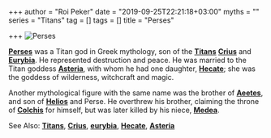 +++
author = "Roi Peker"
date = "2019-09-25T22:21:18+03:00"
myths = ""
series = "Titans"
tag = []
tags = []
title = "Perses"

+++
![Perses](https://www.greekmythology.com/images/mythology/perses_155.jpg)

[**Perses**](https://www.greekmythology.com/Titans/Perses/perses.html "Perses") was a Titan god in Greek mythology, son of the [**Titans**](https://www.greekmythology.com/Titans/titans.html "Titans") [**Crius**](https://www.greekmythology.com/Titans/Crius/crius.html "Crius") and [**Eurybia**](https://www.greekmythology.com/Titans/Eurybia/eurybia.html "Eurybia"). He represented destruction and peace. He was married to the Titan goddess [**Asteria**](https://www.greekmythology.com/Titans/Asteria/asteria.html "Asteria"), with whom he had one daughter, [**Hecate**](https://www.greekmythology.com/Other_Gods/Hecate/hecate.html "Hecate"); she was the goddess of wilderness, witchcraft and magic.

Another mythological figure with the same name was the brother of [**Aeetes**](https://www.greekmythology.com/Myths/Mortals/Aeetes/aeetes.html "Aeetes"), and son of [**Helios**](https://www.greekmythology.com/Other_Gods/Helios/helios.html "Helios") and Perse. He overthrew his brother, claiming the throne of [**Colchis**](https://www.greekmythology.com/Myths/Places/Colchis/colchis.html "Colchis") for himself, but was later killed by his niece, [**Medea**](https://www.greekmythology.com/Myths/Mortals/Medea/medea.html "Medea").

See Also: [**Titans**](https://www.greekmythology.com/Titans/titans.html "Titans"), [**Crius**](https://www.greekmythology.com/Titans/Crius/crius.html "Crius"), [**eurybia**](https://www.greekmythology.com/Titans/Eurybia/eurybia.html "Eurybia"), [**Hecate**](https://www.greekmythology.com/Other_Gods/Hecate/hecate.html "Hecate"), [**Asteria**](https://www.greekmythology.com/Titans/Asteria/asteria.html "Asteria")